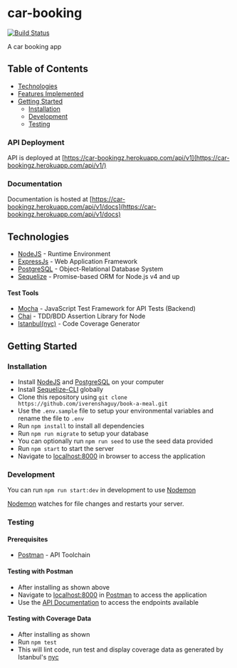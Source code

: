 # car-booking

[![Build Status](https://travis-ci.org/samdiano/car-booking.svg?branch=develop)](https://travis-ci.org/samdiano/car-booking)

A car booking app

## Table of Contents

* [Technologies](#technologies)
* [Features Implemented](#features-implemented)
* [Getting Started](#getting-started)
  * [Installation](#installation)
  * [Development](#development)
  * [Testing](#testing)



### API Deployment

API is deployed at [https://car-bookingz.herokuapp.com/api/v1](https://car-bookingz.herokuapp.com/api/v1/)

### Documentation

Documentation is hosted at [https://car-bookingz.herokuapp.com/api/v1/docs](https://car-bookingz.herokuapp.com/api/v1/docs)

## Technologies

* [NodeJS](https://nodejs.org/) - Runtime Environment
* [ExpressJs](https://expressjs.com/) - Web Application Framework
* [PostgreSQL](https://www.postgresql.org/) - Object-Relational Database System
* [Sequelize](http://docs.sequelizejs.com/) - Promise-based ORM for Node.js v4 and up


#### Test Tools

* [Mocha](https://mochajs.org/) - JavaScript Test Framework for API Tests (Backend)
* [Chai](http://chaijs.com/) - TDD/BDD Assertion Library for Node
* [Istanbul(nyc)](https://istanbul.js.org/) - Code Coverage Generator

## Getting Started

### Installation

* Install [NodeJS](https://nodejs.org/) and [PostgreSQL](https://www.postgresql.org/) on your computer
* Install [Sequelize-CLI](https://www.npmjs.com/package/sequelize-cli) globally
* Clone this repository using `git clone https://github.com/iverenshaguy/book-a-meal.git`
* Use the `.env.sample` file to setup your environmental variables and rename the file to `.env`
* Run `npm install` to install all dependencies
* Run `npm run migrate` to setup your database
* You can optionally run `npm run seed` to use the seed data provided
* Run `npm start` to start the server
* Navigate to [localhost:8000](http://localhost:8000/) in browser to access the application

### Development

You can run `npm run start:dev` in development to use [Nodemon](https://nodemon.io/)

[Nodemon](https://nodemon.io/) watches for file changes and restarts your server.

### Testing

#### Prerequisites

* [Postman](https://getpostman.com/) - API Toolchain

#### Testing with Postman

* After installing as shown above
* Navigate to [localhost:8000](http://localhost:8000/) in
  [Postman](https://getpostman.com/) to access the application
* Use the [API Documentation](https://car-bookingz.herokuapp.com/api/v1/docs) to access the endpoints available

#### Testing with Coverage Data

* After installing as shown
* Run `npm test`
* This will lint code, run test and display coverage data as generated by
  Istanbul's [nyc](https://github.com/istanbuljs/nyc)
